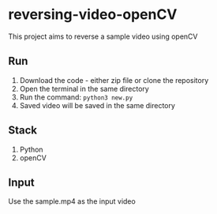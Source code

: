 # reversing-video-openCV
This project aims to reverse a sample video using openCV


## Run
1. Download the code - either zip file or clone the repository
2. Open the terminal in the same directory
3. Run the command: `python3 new.py`
4. Saved video will be saved in the same directory 

## Stack
1. Python 
2. openCV 

## Input
Use the sample.mp4 as the input video
